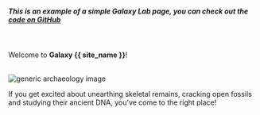 
##### This is an example of a simple Galaxy Lab page, you can check out the [code on GitHub](https://github.com/usegalaxy-au/galaxy-media-site/tree/dev/webapp/home/labs/simple)
<br>

Welcome to **Galaxy {{ site_name }}**!
<br>
<br>

![generic archaeology image](https://encrypted-tbn0.gstatic.com/images?q=tbn:ANd9GcR4m6WeuZ4-B7rXmWyimaFdN3UlPrmSrpQBhA&s)


If you get excited about unearthing skeletal remains, cracking open fossils and
studying their ancient DNA, you've come to the right place!
